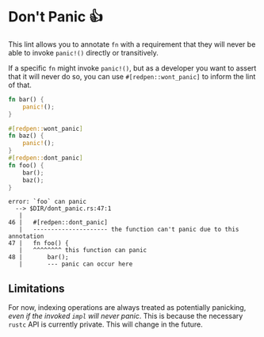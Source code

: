 # Don't Panic 👍

This lint allows you to annotate `fn` with a requirement that they will
never be able to invoke `panic!()` directly or transitively.

If a specific `fn` might invoke `panic!()`, but as a developer you want to
assert that it will never do so, you can use `#[redpen::wont_panic]` to
inform the lint of that.

```rust
fn bar() {
    panic!();
}

#[redpen::wont_panic]
fn baz() {
    panic!();
}
#[redpen::dont_panic]
fn foo() {
    bar();
    baz();
}
```

```
error: `foo` can panic
  --> $DIR/dont_panic.rs:47:1
   |
46 |   #[redpen::dont_panic]
   |   --------------------- the function can't panic due to this annotation
47 |   fn foo() {
   |   ^^^^^^^^ this function can panic
48 |       bar();
   |       --- panic can occur here
```

## Limitations

For now, indexing operations are always treated as potentially panicking,
*even if the invoked `impl` will never panic*. This is because the
necessary `rustc` API is currently private. This will change in the future.